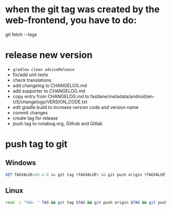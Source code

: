 # when the git tag was created by the web-frontend, you have to do:
git fetch --tags

# release new version
 - `gradlew clean adviceRelease`
 - fix/add unit tests
 - check translations
 - add changelog to CHANGELOG.md
 - add supporter to CHANGELOG.md
 - copy entry from CHANGELOG.md to fastlane/metadata/android/en-US/changelogs/VERSION_CODE.txt
 - edit gradle.build to increase version code and version name
 - commit changes
 - create tag for release
 - push tag to notabug.org, Github and Gitlab

# push tag to git
## Windows
````powershell
SET TAGVALUE=68.4.0 && git tag %TAGVALUE% && git push origin %TAGVALUE% && git push github %TAGVALUE% && git push gitlab %TAGVALUE%
````

## Linux
````bash
read -i "TAG: " TAG && git tag $TAG && git push origin $TAG && git push github $TAG && git push gitlab $TAG
````